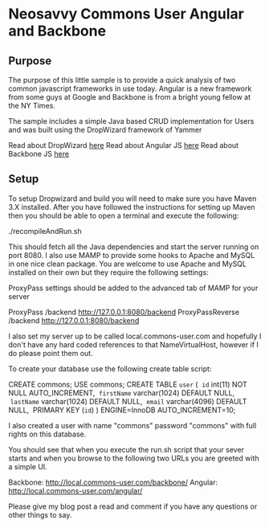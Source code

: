 Neosavvy Commons User Angular and Backbone
==========================================

Purpose
-------

The purpose of this little sample is to provide a quick analysis of two common
javascript frameworks in use today. Angular is a new framework from some guys
at Google and Backbone is from a bright young fellow at the NY Times.

The sample includes a simple Java based CRUD implementation for Users and was
built using the DropWizard framework of Yammer

Read about DropWizard [here](http://dropwizard.codahale.com/)
Read about Angular JS [here](http://angularjs.org/)
Read about Backbone JS [here](http://documentcloud.github.com/backbone/)

Setup
-----

To setup Dropwizard and build you will need to make sure you have Maven 3.X
installed. After you have followed the instructions for setting up Maven then
you should be able to open a terminal and execute the following:

./recompileAndRun.sh

This should fetch all the Java dependencies and start the server running on
port 8080. I also use MAMP to provide some hooks to Apache and MySQL in one
nice clean package. You are welcome to use Apache and MySQL installed on their
own but they require the following settings:

ProxyPass settings should be added to the advanced tab of MAMP for your server

ProxyPass /backend http://127.0.0.1:8080/backend
ProxyPassReverse /backend http://127.0.0.1:8080/backend

I also set my server up to be called local.commons-user.com and hopefully I
don't have any hard coded references to that NameVirtualHost, however if I do
please point them out.

To create your database use the following create table script:

CREATE commons;
USE commons;
CREATE TABLE `user` (
  `id` int(11) NOT NULL AUTO_INCREMENT,
  `firstName` varchar(1024) DEFAULT NULL,
  `lastName` varchar(1024) DEFAULT NULL,
  `email` varchar(4096) DEFAULT NULL,
  PRIMARY KEY (`id`)
) ENGINE=InnoDB AUTO_INCREMENT=10;

I also created a user with name "commons" password "commons" with full rights
on this database.

You should see that when you execute the run.sh script that your sever starts
and when you browse to the following two URLs you are greeted with a simple UI.

Backbone: http://local.commons-user.com/backbone/
Angular: http://local.commons-user.com/angular/

Please give my blog post a read and comment if you have any questions or other
things to say.


